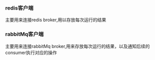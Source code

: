 ### redis客户端
主要用来连接redis broker,用以存放每次运行的结果

### rabbitMq客户端
主要用来连接rabbitMq broker,用来存放每次运行的结果，以及通知后续的consumer执行对应的操作